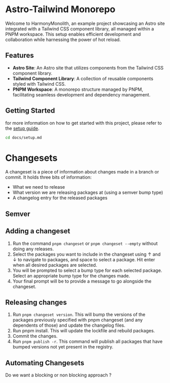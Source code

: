 # Astro-Tailwind Monorepo

Welcome to HarmonyMonolith, an example project showcasing an Astro site integrated with a Tailwind CSS component library, all managed within a PNPM workspace. This setup enables efficient development and collaboration while harnessing the power of hot reload.

## Features

- **Astro Site**: An Astro site that utilizes components from the Tailwind CSS component library.
- **Tailwind Component Library**: A collection of reusable components styled with Tailwind CSS.
- **PNPM Workspace**: A monorepo structure managed by PNPM, facilitating seamless development and dependency management.

## Getting Started

for more information on how to get started with this project, please refer to the [setup guide](docs/setup.md).

```bash
cd docs/setup.md
```

# Changesets

A changeset is a piece of information about changes made in a branch or commit. It holds three bits of information:

- What we need to release
- What version we are releasing packages at (using a semver bump type)
- A changelog entry for the released packages

## Semver

## Adding a changeset

1. Run the command `pnpm changeset` or `pnpm changeset --empty` without doing any releases.
2. Select the packages you want to include in the changeset using ↑ and ↓ to navigate to packages, and space to select a package. Hit enter when all desired packages are selected.
3. You will be prompted to select a bump type for each selected package. Select an appropriate bump type for the changes made.
4. Your final prompt will be to provide a message to go alongside the changeset.

## Releasing changes

1. Run `pnpm changeset version`. This will bump the versions of the packages previously specified with pnpm changeset (and any dependents of those) and update the changelog files.
2. Run pnpm install. This will update the lockfile and rebuild packages.
3. Commit the changes.
4. Run `pnpm publish -r`. This command will publish all packages that have bumped versions not yet present in the registry.

## Automating Changesets

Do we want a blocking or non blocking approach ?
